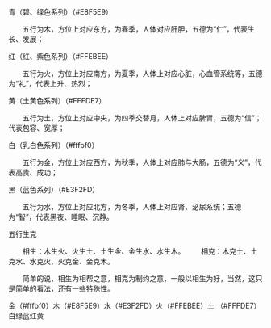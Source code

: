 青（碧、绿色系列）（#E8F5E9）

　　五行为木，方位上对应东方，为春季，人体对应肝胆，五德为“仁”，代表生长、发展；

红（红、紫色系列）（#FFEBEE）

　　五行为火，方位上对应南方，为夏季，人体上对应心脏，心血管系统等，五德为“礼”，代表上升、热烈；

黄（土黄色系列）（#FFFDE7）

　　五行为土，方位上对应中央，为四季交替月，人体上对应脾胃，五德为“信”；代表包容、宽厚；

白（乳白色系列）（#fffbf0）

　　五行为金，方位上对应西方，为秋季，人体上对应肺与大肠，五德为“义”，代表高贵、成功；

黑（蓝色系列）（#E3F2FD）

　　五行为水，方位上对应北方，为冬季，人体上对应肾、泌尿系统；五德为“智”，代表黑夜、睡眠、沉静。

五行生克

　　相生：木生火、火生土、土生金、金生水、水生木。
　　相克：木克土、土克水、水克火、火克金、金克木。

　　简单的说，相生为相帮之意，相克为制约之意，一般以相生为好，当然，这只是简单的看法，还有一些特殊性。

金（#fffbf0）木（#E8F5E9）水（#E3F2FD）火（#FFEBEE）土 （#FFFDE7） 白绿蓝红黄
